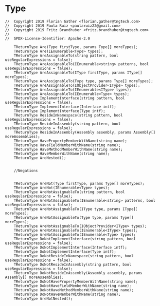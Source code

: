 # Type

```
//  Copyright 2019 Florian Gather <florian.gather@tngtech.com>
// 	Copyright 2019 Paula Ruiz <paularuiz22@gmail.com>
// 	Copyright 2019 Fritz Brandhuber <fritz.brandhuber@tngtech.com>
// 
// 	SPDX-License-Identifier: Apache-2.0
```

		TReturnType Are(Type firstType, params Type[] moreTypes);
        TReturnType Are(IEnumerable<Type> types);
        TReturnType AreAssignableTo(string pattern, bool useRegularExpressions = false);
        TReturnType AreAssignableTo(IEnumerable<string> patterns, bool useRegularExpressions = false);
        TReturnType AreAssignableTo(IType firstType, params IType[] moreTypes);
        TReturnType AreAssignableTo(Type type, params Type[] moreTypes);
        TReturnType AreAssignableTo(IObjectProvider<IType> types);
        TReturnType AreAssignableTo(IEnumerable<IType> types);
        TReturnType AreAssignableTo(IEnumerable<Type> types);
        TReturnType ImplementInterface(string pattern, bool useRegularExpressions = false);
        TReturnType ImplementInterface(Interface intf);
        TReturnType ImplementInterface(Type intf);
        TReturnType ResideInNamespace(string pattern, bool useRegularExpressions = false);
        TReturnType ResideInAssembly(string pattern, bool useRegularExpressions = false);
        TReturnType ResideInAssembly(Assembly assembly, params Assembly[] moreAssemblies);
        TReturnType HavePropertyMemberWithName(string name);
        TReturnType HaveFieldMemberWithName(string name);
        TReturnType HaveMethodMemberWithName(string name);
        TReturnType HaveMemberWithName(string name);
        TReturnType AreNested();


        //Negations


        TReturnType AreNot(Type firstType, params Type[] moreTypes);
        TReturnType AreNot(IEnumerable<Type> types);
        TReturnType AreNotAssignableTo(string pattern, bool useRegularExpressions = false);
        TReturnType AreNotAssignableTo(IEnumerable<string> patterns, bool useRegularExpressions = false);
        TReturnType AreNotAssignableTo(IType type, params IType[] moreTypes);
        TReturnType AreNotAssignableTo(Type type, params Type[] moreTypes);
        TReturnType AreNotAssignableTo(IObjectProvider<IType> types);
        TReturnType AreNotAssignableTo(IEnumerable<IType> types);
        TReturnType AreNotAssignableTo(IEnumerable<Type> types);
        TReturnType DoNotImplementInterface(string pattern, bool useRegularExpressions = false);
        TReturnType DoNotImplementInterface(Interface intf);
        TReturnType DoNotImplementInterface(Type intf);
        TReturnType DoNotResideInNamespace(string pattern, bool useRegularExpressions = false);
        TReturnType DoNotResideInAssembly(string pattern, bool useRegularExpressions = false);
        TReturnType DoNotResideInAssembly(Assembly assembly, params Assembly[] moreAssemblies);
        TReturnType DoNotHavePropertyMemberWithName(string name);
        TReturnType DoNotHaveFieldMemberWithName(string name);
        TReturnType DoNotHaveMethodMemberWithName(string name);
        TReturnType DoNotHaveMemberWithName(string name);
        TReturnType AreNotNested();